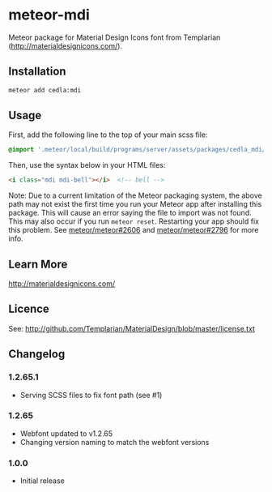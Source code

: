 # meteor-mdi

Meteor package for Material Design Icons font from Templarian (http://materialdesignicons.com/).

## Installation

```bash
meteor add cedla:mdi
```

## Usage

First, add the following line to the top of your main scss file:

```scss
@import '.meteor/local/build/programs/server/assets/packages/cedla_mdi/materialdesignicons';
```

Then, use the syntax below in your HTML files:
```html
<i class="mdi mdi-bell"></i>  <!-- bell -->
```

Note: Due to a current limitation of the Meteor packaging system, the above path may not exist the first time you run your Meteor app after installing this package. This will cause an error saying the file to import was not found. This may also occur if you run `meteor reset`. Restarting your app should fix this problem. See [meteor/meteor#2606](https://github.com/meteor/meteor/issues/2606) and [meteor/meteor#2796](https://github.com/meteor/meteor/issues/2796) for more info.

## Learn More

http://materialdesignicons.com/

## Licence

See: http://github.com/Templarian/MaterialDesign/blob/master/license.txt

## Changelog

### 1.2.65.1
- Serving SCSS files to fix font path (see #1)

### 1.2.65

- Webfont updated to v1.2.65
- Changing version naming to match the webfont versions

### 1.0.0

- Initial release